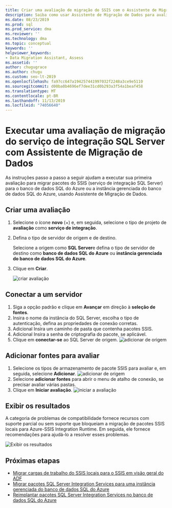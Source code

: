 ```yaml
---
title: Criar uma avaliação de migração do SSIS com o Assistente de Migração de Dados
description: Saiba como usar Assistente de Migração de Dados para avaliar um SSIS (serviço de integração do SQL Server) local antes de migrar para o banco de dados SQL do Azure ou para a instância gerenciada do banco de dados SQL do Azure
ms.date: 08/23/2019
ms.prod: sql
ms.prod_service: dma
ms.reviewer: ''
ms.technology: dma
ms.topic: conceptual
keywords: ''
helpviewer_keywords:
- Data Migration Assistant, Assess
ms.assetid: ''
author: chugugrace
ms.author: chugu
ms.custom: seo-lt-2019
ms.openlocfilehash: fa97cc647a194257441997032f2248a3ce9e5110
ms.sourcegitcommit: d00ba0b4696ef7dee31cd0b293a3f54a1beaf458
ms.translationtype: MT
ms.contentlocale: pt-BR
ms.lasthandoff: 11/13/2019
ms.locfileid: "74056640"
---
```

# <a name="perform-a-sql-server-integration-service-migration-assessment-with-data-migration-assistant"></a>Executar uma avaliação de migração do serviço de integração SQL Server com Assistente de Migração de Dados

As instruções passo a passo a seguir ajudam a executar sua primeira avaliação para migrar pacotes do SSIS (serviço de integração SQL Server) para o banco de dados SQL do Azure ou a instância gerenciada do banco de dados SQL do Azure, usando Assistente de Migração de Dados.

## <a name="create-an-assessment"></a>Criar uma avaliação

1. Selecione o ícone **novo** (+) e, em seguida, selecione o tipo de projeto de **avaliação** como **serviço de integração**.

1. Defina o tipo de servidor de origem e de destino.

    Selecione a origem como **SQL Server**e defina o tipo de servidor de destino como **banco de dados SQL do Azure** ou **instância gerenciada do banco de dados SQL do Azure**.

1. Clique em **Criar**.

    ![criar avaliação](media/dma-assess-ssis/dma-assess-ssis-create.png)

## <a name="connect-to-a-server"></a>Conectar a um servidor

1. Siga a opção padrão e clique em **Avançar** em direção à **seleção de fontes**.
1. Insira o nome da instância do SQL Server, escolha o tipo de autenticação, defina as propriedades de conexão corretas.
1. Adicional Insira um caminho de pasta que contenha pacotes SSIS.
1. Adicional Insira a senha de criptografia do pacote, se aplicável.
1. Clique em **conectar-se** ao SQL Server de origem.
  ![adicionar](media/dma-assess-ssis/dma-assess-ssis-addsource.png) de origem

## <a name="add-sources-to-assess"></a>Adicionar fontes para avaliar

1. Selecione os tipos de armazenamento de pacote SSIS para avaliar e, em seguida, selecione **Adicionar**.
![adicionar](media/dma-assess-ssis/dma-assess-ssis-addsource-type.png) de origem
1. Selecione **adicionar fontes** para abrir o menu de atalho de conexão, se precisar avaliar várias pastas.
1. Clique em **Iniciar avaliação**.
  ![iniciar a avaliação](media/dma-assess-ssis/dma-assess-ssis-assess.png)

## <a name="view-results"></a>Exibir os resultados

A categoria de problemas de compatibilidade fornece recursos com suporte parcial ou sem suporte que bloqueiam a migração de pacotes SSIS locais para Azure-SSIS Integration Runtime. Em seguida, ele fornece recomendações para ajudá-lo a resolver esses problemas.

![Exibir os resultados](media/dma-assess-ssis/dma-assess-ssis-result.png)

## <a name="next-steps"></a>Próximas etapas

- [Migrar cargas de trabalho do SSIS locais para o SSIS em visão geral do ADF](https://docs.microsoft.com/azure/data-factory/scenario-ssis-migration-overview)
- [Migrar pacotes SQL Server Integration Services para uma instância gerenciada do banco de dados SQL do Azure](https://docs.microsoft.com/azure/dms/how-to-migrate-ssis-packages-managed-instance)
- [Reimplantar pacotes SQL Server Integration Services no banco de dados SQL do Azure](https://docs.microsoft.com/azure/dms/how-to-migrate-ssis-packages)

